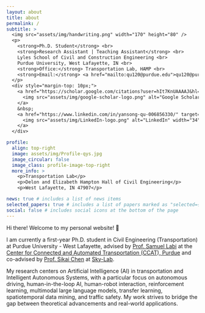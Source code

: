 ```yaml
---
layout: about
title: about
permalink: /
subtitle: >
  <img src="assets/img/handwriting.png" width="170" height="80" />
  <p>
    <strong>Ph.D. Student</strong> <br>
    <strong>Research Assistant | Teaching Assistant</strong> <br>
    Lyles School of Civil and Construction Engineering <br>
    Purdue University, West Lafayette, IN <br>
    <strong>Office:</strong> Transportation Lab, HAMP <br>
    <strong>Email:</strong> <a href="mailto:qu120@purdue.edu">qu120@purdue.edu</a> <br>
  </p>
  <div style="margin-top: 10px;">
    <a href="https://scholar.google.com/citations?user=hIt7KnUAAAAJ&hl=en&oi=sra" target="_blank">
      <img src="assets/img/google-scholar-logo.png" alt="Google Scholar" width="34" height="34" style="vertical-align: middle;" />
    </a>
    &nbsp;
    <a href="https://www.linkedin.com/in/yansong-qu-006856330/" target="_blank">
      <img src="assets/img/LinkedIn-logo.png" alt="LinkedIn" width="34" height="34" style="vertical-align: middle;" />
    </a>
  </div>

profile:
  align: top-right
  image: assets/img/Profile-qys.jpg
  image_circular: false
  image_class: profile-image-top-right
  more_info: >
    <p>Transportation Lab</p>
    <p>Delon and Elizabeth Hampton Hall of Civil Engineering</p>
    <p>West Lafayette, IN 47907</p>

news: true # includes a list of news items
selected_papers: true # includes a list of papers marked as "selected={true}"
social: false # includes social icons at the bottom of the page
---
```


Hi there! Welcome to my personal website! 👋

I am currently a first-year Ph.D. student in Civil Engineering (Transportation) at Purdue University - West Lafayette, advised by [Prof. Samuel Labi](https://engineering.purdue.edu/CCE/People/ptProfile?resource_id=2416) at the [Center for Connected and Automated Transportation (CCAT), Purdue]([https://engineering.purdue.edu/CCE/People/ptProfile?resource_id=2416](https://ccat.umtri.umich.edu/?_ga=2.3994608.1136169267.1672760509-568050463.1668408267)) and co-advised by [Prof. Sikai Chen](https://directory.engr.wisc.edu/cee/Faculty/Chen_Sikai/) at [Sky-Lab](https://sky-lab-uw.github.io/).

My research centers on Artificial Intelligence (AI) in transportation and Intelligent Autonomous Systems, with a particular focus on autonomous driving, human-in-the-loop AI, human-robot interaction, reinforcement learning, multimodal large language models, transfer learning, spatiotemporal data mining, and traffic safety. My work strives to bridge the gap between theoretical advancements and real-world applications.

